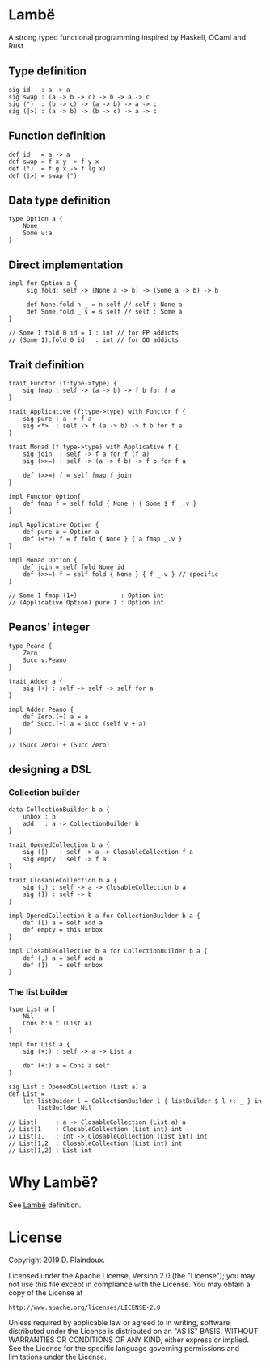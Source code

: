 # Lambë

A strong typed functional programming inspired by Haskell, OCaml and Rust.

## Type definition

```
sig id   : a -> a
sig swap : (a -> b -> c) -> b -> a -> c
sig (°)  : (b -> c) -> (a -> b) -> a -> c
sig (|>) : (a -> b) -> (b -> c) -> a -> c
```

##  Function definition

```
def id   = a -> a
def swap = f x y -> f y x		
def (°)  = f g x -> f (g x)
def (|>) = swap (°)
 ```

## Data type definition

```
type Option a {
    None
    Some v:a
}
```

## Direct implementation

```
impl for Option a {
     sig fold: self -> (None a -> b) -> (Some a -> b) -> b

     def None.fold n _ = n self // self : None a
     def Some.fold _ s = s self // self : Some a
}

// Some 1 fold 0 id = 1 : int // for FP addicts
// (Some 1).fold 0 id   : int // for OO addicts
```

## Trait definition

```
trait Functor (f:type->type) {
    sig fmap : self -> (a -> b) -> f b for f a
}

trait Applicative (f:type->type) with Functor f {
    sig pure : a -> f a
    sig <*>  : self -> f (a -> b) -> f b for f a
}

trait Monad (f:type->type) with Applicative f {
    sig join  : self -> f a for f (f a)
    sig (>>=) : self -> (a -> f b) -> f b for f a

    def (>>=) f = self fmap f join
}
```

```
impl Functor Option{
    def fmap f = self fold { None } { Some $ f _.v }
}

impl Applicative Option {
    def pure a = Option a
    def (<*>) f = f fold { None } { a fmap _.v }
}

impl Monad Option {
    def join = self fold None id
    def (>>=) f = self fold { None } { f _.v } // specific
}

// Some 1 fmap (1+)            : Option int
// (Applicative Option) pure 1 : Option int
```

## Peanos' integer

```
type Peano {
    Zero
    Succ v:Peano
}

trait Adder a {
    sig (+) : self -> self -> self for a
}

impl Adder Peano {
    def Zero.(+) a = a
    def Succ.(+) a = Succ (self v + a)
}

// (Succ Zero) + (Succ Zero)
```

## designing a DSL

### Collection builder

```
data CollectionBuilder b a {
    unbox : b
    add   : a -> CollectionBuilder b
}

trait OpenedCollection b a {
    sig ([)   : self -> a -> ClosableCollection f a
    sig empty : self -> f a
}

trait ClosableCollection b a {
    sig (,) : self -> a -> ClosableCollection b a
    sig (]) : self -> b
}
```

```
impl OpenedCollection b a for CollectionBuilder b a {
    def ([) a = self add a
    def empty = this unbox
}

impl ClosableCollection b a for CollectionBuilder b a {
    def (,) a = self add a
    def (])   = self unbox
}
```

### The list builder

```
type List a {
    Nil
    Cons h:a t:(List a)
}

impl for List a {
    sig (+:) : self -> a -> List a

    def (+:) a = Cons a self
}

sig List : OpenedCollection (List a) a
def List =
    let listBuider l = CollectionBuilder l { listBuilder $ l +: _ } in
    	listBuilder Nil

// List[     : a -> ClosableCollection (List a) a
// List[1    : ClosableCollection (List int) int
// List[1,   : int -> ClosableCollection (List int) int
// List[1,2  : ClosableCollection (List int) int
// List[1,2] : List int
```

# Why Lambë?

See [Lambë](http://tolkiengateway.net/wiki/Lambë) definition.

# License

Copyright 2019 D. Plaindoux.

Licensed under the Apache License, Version 2.0 (the "License");
you may not use this file except in compliance with the License.
You may obtain a copy of the License at

    http://www.apache.org/licenses/LICENSE-2.0

Unless required by applicable law or agreed to in writing, software
distributed under the License is distributed on an "AS IS" BASIS,
WITHOUT WARRANTIES OR CONDITIONS OF ANY KIND, either express or implied.
See the License for the specific language governing permissions and
limitations under the License.
